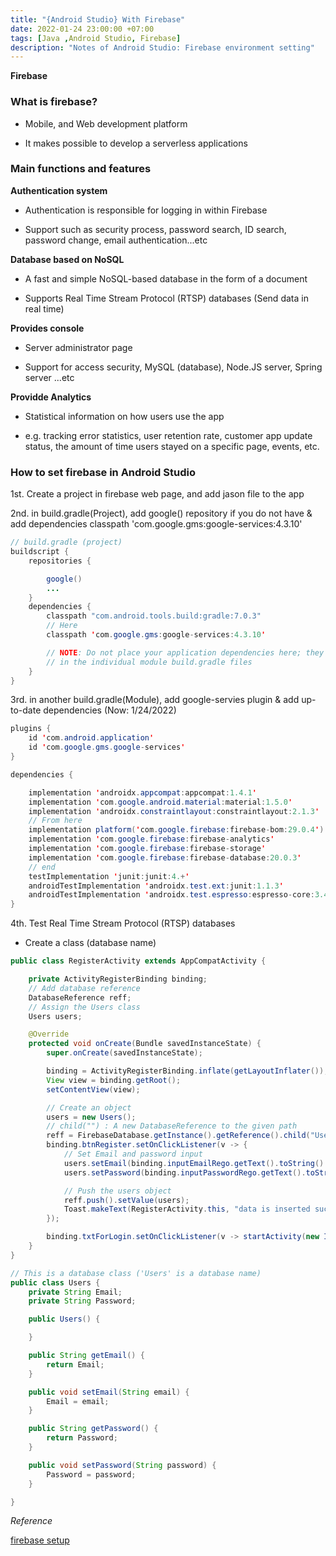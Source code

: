 ```yaml
---
title: "{Android Studio} With Firebase"
date: 2022-01-24 23:00:00 +07:00
tags: [Java ,Android Studio, Firebase]
description: "Notes of Android Studio: Firebase environment setting"
---
```


**Firebase**

### What is firebase?

- Mobile, and Web development platform

- It makes possible to develop a serverless applications

### Main functions and features

<b>Authentication system</b>

- Authentication is responsible for logging in within Firebase

- Support such as security process, password search, ID search, password change, email authentication...etc

<b>Database based on NoSQL</b>

- A fast and simple NoSQL-based database in the form of a document

- Supports Real Time Stream Protocol (RTSP) databases (Send data in real time)

<b>Provides console</b>

- Server administrator page

- Support for access security, MySQL (database), Node.JS server, Spring server ...etc

<b>Providde Analytics</b>

- Statistical information on how users use the app

- e.g. tracking error statistics, user retention rate, customer app update status, the amount of time users stayed on a specific page, events, etc.

### How to set firebase in Android Studio

1st. Create a project in firebase web page, and add jason file to the app

2nd. in build.gradle(Project), add google() repository if you do not have & add dependencies classpath 'com.google.gms:google-services:4.3.10'

```java
// build.gradle (project)
buildscript {
    repositories {

        google()
        ...
    }
    dependencies {
        classpath "com.android.tools.build:gradle:7.0.3"
        // Here
        classpath 'com.google.gms:google-services:4.3.10'

        // NOTE: Do not place your application dependencies here; they belong
        // in the individual module build.gradle files
    }
}
```

3rd. in another build.gradle(Module), add google-servies plugin & add up-to-date dependencies (Now: 1/24/2022)

```java
plugins {
    id 'com.android.application'
    id 'com.google.gms.google-services'
}
```

```java
dependencies {

    implementation 'androidx.appcompat:appcompat:1.4.1'
    implementation 'com.google.android.material:material:1.5.0'
    implementation 'androidx.constraintlayout:constraintlayout:2.1.3'
    // From here
    implementation platform('com.google.firebase:firebase-bom:29.0.4')
    implementation 'com.google.firebase:firebase-analytics'
    implementation 'com.google.firebase:firebase-storage'
    implementation 'com.google.firebase:firebase-database:20.0.3'
    // end
    testImplementation 'junit:junit:4.+'
    androidTestImplementation 'androidx.test.ext:junit:1.1.3'
    androidTestImplementation 'androidx.test.espresso:espresso-core:3.4.0'
}
```

4th. Test Real Time Stream Protocol (RTSP) databases

- Create a class (database name)

```java
public class RegisterActivity extends AppCompatActivity {

    private ActivityRegisterBinding binding;
    // Add database reference
    DatabaseReference reff;
    // Assign the Users class
    Users users;

    @Override
    protected void onCreate(Bundle savedInstanceState) {
        super.onCreate(savedInstanceState);

        binding = ActivityRegisterBinding.inflate(getLayoutInflater());
        View view = binding.getRoot();
        setContentView(view);

        // Create an object
        users = new Users();
        // child("") : A new DatabaseReference to the given path
        reff = FirebaseDatabase.getInstance().getReference().child("Users");
        binding.btnRegister.setOnClickListener(v -> {
            // Set Email and password input
            users.setEmail(binding.inputEmailRego.getText().toString().trim());
            users.setPassword(binding.inputPasswordRego.getText().toString());

            // Push the users object
            reff.push().setValue(users);
            Toast.makeText(RegisterActivity.this, "data is inserted successfully.", Toast.LENGTH_SHORT).show();
        });

        binding.txtForLogin.setOnClickListener(v -> startActivity(new Intent(RegisterActivity.this, LoginActivity.class)));
    }
}
```

```java
// This is a database class ('Users' is a database name)
public class Users {
    private String Email;
    private String Password;

    public Users() {

    }

    public String getEmail() {
        return Email;
    }

    public void setEmail(String email) {
        Email = email;
    }

    public String getPassword() {
        return Password;
    }

    public void setPassword(String password) {
        Password = password;
    }

}
```

<em>Reference</em>

[firebase setup][firebase setup]

[firebase setup]: https://firebase.google.com/docs/android/setup
